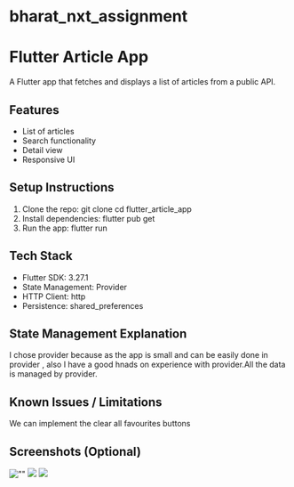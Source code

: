 # bharat_nxt_assignment

# Flutter Article App
A Flutter app that fetches and displays a list of articles from a public
API.
## Features
- List of articles
- Search functionality
- Detail view
- Responsive UI
## Setup Instructions
1. Clone the repo:
git clone <your-repo-link>
cd flutter_article_app
2. Install dependencies:
flutter pub get
3. Run the app:
flutter run
## Tech Stack
- Flutter SDK: 3.27.1
- State Management: Provider
- HTTP Client: http
- Persistence: shared_preferences

## State Management Explanation
I chose provider because as the app is small and can be easily done in provider , also I have a good hnads on experience with provider.All the data is managed by provider.
## Known Issues / Limitations
We can implement the clear all favourites buttons
## Screenshots (Optional)
![""](screenshot1.png) ![](screenshot2.png) ![](screenshot3.png)
